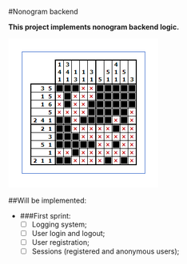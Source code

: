 #Nonogram backend

**This project implements nonogram backend logic.**

![img.png](Documentation/img.png)

##Will be implemented:

- ###First sprint:
  - [ ] Logging system;
  - [ ] User login and logout;
  - [ ] User registration;
  - [ ] Sessions (registered and anonymous users);
